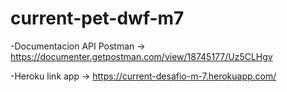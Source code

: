 # current-pet-dwf-m7

-Documentacion API Postman → https://documenter.getpostman.com/view/18745177/Uz5CLHgv


-Heroku link app → https://current-desafio-m-7.herokuapp.com/
